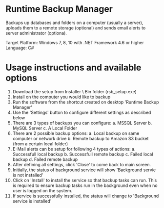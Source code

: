 # Runtime Backup Manager
Backups up databases and folders on a computer (usually a server), uploads them to a remote storage (optional) and sends email alerts to server administrator (optiona).

Target Platform: Windows 7, 8, 10 with .NET Framework 4.6 or higher
Language: C#

# Usage instructions and available options
01. Download the setup from Installer \ Bin folder (rsb_setup.exe)
02. Install on the computer you would like to backup
03. Run the software from the shortcut created on desktop 'Runtime Backup Manager'
04. Use the 'Settings' button to configure different settings as described below
05. There are 3 types of backups you can configure:
   a. MSSQL Server
   b. MySQL Server
   c. A Local Folder
06. There are 2 possible backup options:
   a. Local backup on same computer or network drive
   b. Remote backup to Amazon S3 bucket (from a certain local folder)
07. E-Mail alerts can be setup for following 4 types of actions:
   a. Successfull local backup
   b. Successfull remote backup
   c. Failed local backup
   d. Failed remote backup
08. After defining all settings, click 'Close' to come back to main screen.
09. Initially, the status of background service will show 'Background servie is not installed'
10. Click on 'Install' to install the service so that backup tasks can run. This is required to ensure backup tasks run in the background even when no user is logged on the system.
11. If service is successfully installed, the status will change to 'Background service is installed'
